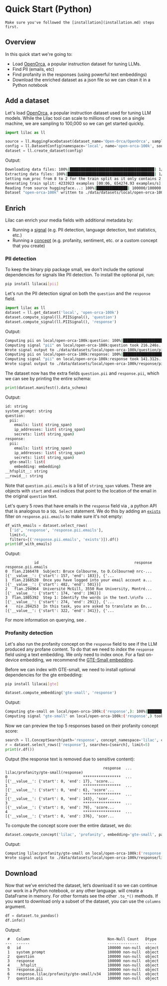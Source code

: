 # Quick Start (Python)

```{tip}
Make sure you've followed the [installation](installation.md) steps first.
```

## Overview

In this quick start we're going to:

- Load [OpenOrca](https://huggingface.co/datasets/Open-Orca/OpenOrca), a popular instruction dataset
  for tuning LLMs.
- Find PII (emails, etc)
- Find profanity in the responses (using powerful text embeddings)
- Download the enriched dataset as a json file so we can clean it in a Python notebook

## Add a dataset

Let's load [OpenOrca](https://huggingface.co/datasets/Open-Orca/OpenOrca), a popular instruction
dataset used for tuning LLM models. While the Lilac tool can scale to millions of rows on a single
machine, we are sampling to 100,000 so we can get started quickly.

```python
import lilac as ll

source = ll.HuggingFaceDataset(dataset_name='Open-Orca/OpenOrca', sample_size=100_000)
config = ll.DatasetConfig(namespace='local', name='open-orca-100k', source=source)
dataset = ll.create_dataset(config)
```

Output:

```sh
Downloading data files: 100%|██████████████████████████████████████| 1/1 [05:14<00:00, 314.85s/it]
Extracting data files: 100%|███████████████████████████████████████| 1/1 [00:00<00:00, 318.98it/s]
Setting num_proc from 8 to 2 for the train split as it only contains 2 shards.
Generating train split: 4233923 examples [00:06, 654274.93 examples/s]
Reading from source huggingface...: 100%|██████████████| 100000/100000 [00:03<00:00, 30124.10it/s]
Dataset "open-orca-100k" written to ./data/datasets/local/open-orca-100k
```

## Enrich

Lilac can enrich your media fields with additional metadata by:

- Running a [signal](../signals/signals.md) (e.g. PII detection, language detection, text
  statistics, etc.)
- Running a [concept](../concepts/concepts.md) (e.g. profanity, sentiment, etc. or a custom concept
  that you create)

### PII detection

To keep the binary pip package small, we don't include the optional dependencies for signals like
PII detection. To install the optional pii, run:

```sh
pip install lilacai[pii]
```

Let's run the PII detection signal on both the `question` and the `response` field.

```python
import lilac as ll
dataset = ll.get_dataset('local', 'open-orca-100k')
dataset.compute_signal(ll.PIISignal(), 'question')
dataset.compute_signal(ll.PIISignal(), 'response')
```

Output:

```sh
Computing pii on local/open-orca-100k:question: 100%|█████████████████████████████████████| 100000/100000 [03:36<00:00, 462.62it/s]
Computing signal "pii" on local/open-orca-100k:question took 216.246s.
Wrote signal output to ./data/datasets/local/open-orca-100k/question/pii
Computing pii on local/open-orca-100k:response: 100%|█████████████████████████████████████| 100000/100000 [02:21<00:00, 708.04it/s]
Computing signal "pii" on local/open-orca-100k:response took 141.312s.
Wrote signal output to ./data/datasets/local/open-orca-100k/response/pii
```

The dataset now has the extra fields `question.pii` and `response.pii`, which we can see by printing
the entire schema:

```py
print(dataset.manifest().data_schema)
```

Output:

```sh
id: string
system_prompt: string
question:
  pii:
    emails: list( string_span)
    ip_addresses: list( string_span)
    secrets: list( string_span)
response:
  pii:
    emails: list( string_span)
    ip_addresses: list( string_span)
    secrets: list( string_span)
  gte-small: list(
    embedding: embedding)
__hfsplit__: string
__rowid__: string
```

Note that `question.pii.emails` is a list of `string_span` values. These are objects with `start`
and `end` indices that point to the location of the email in the original `question` text.

Let's query 5 rows that have emails in the `response` field via [](#Dataset.select_rows), a python
API that is analogous to a `SQL Select` statement. We do this by adding an [`exists`](#Filter.op)
filter on `response.pii.emails` to make sure it's not empty:

```py
df_with_emails = dataset.select_rows(
  ['id', 'response', 'response.pii.emails'],
  limit=5,
  filters=[('response.pii.emails', 'exists')]).df()
print(df_with_emails)
```

Output:

```
             id                                           response                                response.pii.emails
0  flan.2166478  Subject: Bruce Colbourne, to D.Colbourne@ nrc-...  [{'__value__': {'start': 157, 'end': 183}}, {'...
1  flan.2168520  Once you have logged into your email account a...        [{'__value__': {'start': 482, 'end': 501}}]
2   flan.294964  Université McGill, 3550 Rue University, Montré...        [{'__value__': {'start': 174, 'end': 196}}]
3  flan.1805392  Step 1: Identify the words in the text.\n\nTo ...  [{'__value__': {'start': 274, 'end': 291}}, {'...
4    niv.204253  In this task, you are asked to translate an En...  [{'__value__': {'start': 322, 'end': 341}}, {'...
```

For more information on querying, see [](#Dataset.select_rows).

### Profanity detection

Let's also run the profanity concept on the `response` field to see if the LLM produced any profane
content. To do that we need to _index_ the `response` field using a text embedding. We only need to
index once. For a fast on-device embedding, we recommend the
[GTE-Small embedding](https://huggingface.co/thenlper/gte-small).

Before we can index with GTE-small, we need to install optional dependencies for the gte embedding:

```sh
pip install lilacai[gte]
```

```py
dataset.compute_embedding('gte-small', 'response')
```

Output:

```sh
Computing gte-small on local/open-orca-100k:('response',): 100%|█████████████████████████████████████| 100000/100000 [17:59<00:00, 92.67it/s]
Computing signal "gte-small" on local/open-orca-100k:('response',) took 1079.260s.
```

Now we can preview the top 5 responses based on their profanity concept score:

```py
search = ll.ConceptSearch(path='response', concept_namespace='lilac', concept_name='profanity', embedding='gte-small')
r = dataset.select_rows(['response'], searches=[search], limit=5)
print(r.df())
```

Output (the response text is removed due to sensitive content):

```
                                            response  ...                lilac/profanity/gte-small(response)
0                                  *****************  ...  [{'__value__': {'start': 0, 'end': 17}, 'score...
1                                  *****************  ...  [{'__value__': {'start': 0, 'end': 6}, 'score'...
2                                  *****************  ...  [{'__value__': {'start': 0, 'end': 143}, 'scor...
3                                  *****************  ...  [{'__value__': {'start': 0, 'end': 79}, 'score...
4                                  *****************  ...  [{'__value__': {'start': 0, 'end': 376}, 'scor...
```

To compute the concept score over the entire dataset, we do:

```py
dataset.compute_concept('lilac', 'profanity', embedding='gte-small', path='response')
```

Output:

```sh
Computing lilac/profanity/gte-small on local/open-orca-100k:('response',): 100%|█████████████████████████████████▉| 100000/100000 [00:10<00:00, 9658.80it/s]
Wrote signal output to ./data/datasets/local/open-orca-100k/response/lilac/profanity/gte-small/v34
```

## Download

Now that we’ve enriched the dataset, let’s download it so we can continue our work in a Python
notebook, or any other language. [](#Dataset.to_pandas) will create a DataFrame in memory. For other
formats see the other `.to_*()`[](#Dataset) methods. If you want to download only a subset of the
dataset, you can use the `columns` argument.

```py
df = dataset.to_pandas()
df.info()
```

Output:

```
 #   Column                                   Non-Null Count   Dtype
---  ------                                   --------------   -----
 0   id                                       100000 non-null  object
 1   system_prompt                            100000 non-null  object
 2   question                                 100000 non-null  object
 3   response                                 100000 non-null  object
 4   __hfsplit__                              100000 non-null  object
 5   response.pii                             100000 non-null  object
 6   response.lilac/profanity/gte-small/v34   100000 non-null  object
 7   question.pii                             100000 non-null  object
```
